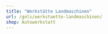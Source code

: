 ```yaml
---
title: "Werkstätte Landmaschinen"
url: /gols/werkstaette-landmaschinen/
shop: Autowerkstatt
---
```

